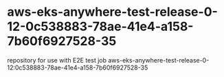 # aws-eks-anywhere-test-release-0-12-0c538883-78ae-41e4-a158-7b60f6927528-35
repository for use with E2E test job aws-eks-anywhere-test-release-0-12:0c538883-78ae-41e4-a158-7b60f6927528-35
